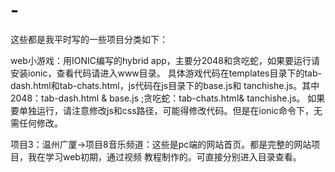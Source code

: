 # -
这些都是我平时写的一些项目分类如下：

web小游戏：用IONIC编写的hybrid app，主要分2048和贪吃蛇，如果要运行请安装ionic，查看代码请进入www目录。
	   具体游戏代码在templates目录下的tab-dash.html和tab-chats.html，js代码在js目录下的base.js和
	   tanchishe.js。其中2048：tab-dash.html & base.js ;贪吃蛇：tab-chats.html& tanchishe.js。
	   如果要单独运行，请注意修改js和css路径，可能得修改代码。但是在ionic命令下，无需任何修改。
	   
	   
项目3：温州广厦->项目8音乐频道：这些是pc端的网站首页。都是完整的网站项目，我在学习web初期，通过视频
      	教程制作的。可直接分别进入目录查看。


